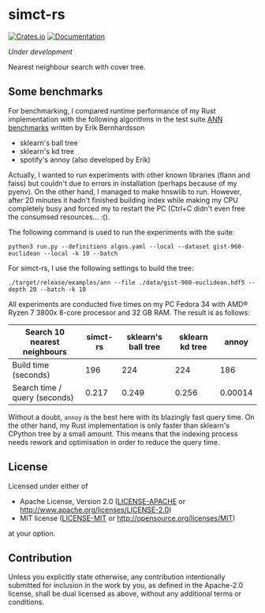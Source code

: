 # simct-rs

[![Crates.io](https://img.shields.io/crates/v/simct)](https://crates.io/crates/simct) [![Documentation](https://docs.rs/simct/badge.svg)](https://docs.rs/simct)

*Under development*

Nearest neighbour search with cover tree.


## Some benchmarks
For benchmarking, I compared runtime performance of my Rust implementation with the following algorithms in the test suite [ANN benchmarks](https://github.com/erikbern/ann-benchmarks) written by Erik Bernhardsson 
- sklearn's ball tree
- sklearn's kd tree
- spotify's annoy (also developed by Erik)

Actually, I wanted to run experiments with other known libraries (flann and faiss) but couldn't due to errors in installation (perhaps because of my pyenv). On the other hand, I managed to make hnswlib to run. However, after 20 minutes it hadn't finished building index while making my CPU completely busy and forced my to restart the PC (Ctrl+C didn't even free the consumsed resources... :(). 

The following command is used to run the experiments with the suite:

```batch
python3 run.py --definitions algos.yaml --local --dataset gist-960-euclidean --local -k 10 --batch
```

For simct-rs, I use the following settings to build the tree:
```batch
./target/release/examples/ann --file ./data/gist-960-euclidean.hdf5 --depth 20 --batch -k 10
```

All experiments are conducted five times on my PC Fedora 34 with AMD® Ryzen 7 3800x 8-core processor and 32 GB RAM. The result is as follows:

| Search 10 nearest neighbours | simct-rs |sklearn's ball tree  | sklearn kd tree | annoy
--- | --- | --- | --- | --- 
| Build time (seconds) | 196 |224|224|186 
| Search time / query (seconds) |0.217|0.249|0.256| 0.00014

Without a doubt, ```annoy``` is the best here with its blazingly fast query time. On the other hand, my Rust implementation is only faster than sklearn's CPython tree by a small amount. This means that the indexing process needs rework and optimisation in order to reduce the query time.

## License

Licensed under either of

 * Apache License, Version 2.0
   ([LICENSE-APACHE](LICENSE-APACHE) or http://www.apache.org/licenses/LICENSE-2.0)
 * MIT license
   ([LICENSE-MIT](LICENSE-MIT) or http://opensource.org/licenses/MIT)

at your option.

## Contribution

Unless you explicitly state otherwise, any contribution intentionally submitted for inclusion in the work by you, as defined in the Apache-2.0 license, shall be dual licensed as above, without any additional terms or conditions.
